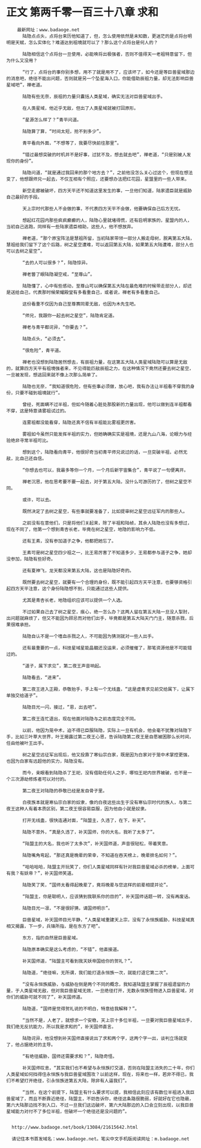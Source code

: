 # 正文 第两千零一百三十八章 求和
        最新网址：www.badaoge.net
          陆隐点点头，点将台来历他知道了，但，怎么使用依然是未知数，更迷茫的是点将台明明是天赋，怎么实体化？难道达到祖境就可以了？那么这个点将台是何人的？
      
          陆隐相信这个点将台一旦使用，必能唤将出极强者，否则不值得天一老祖特意留下，但为什么又没用？
      
          “行了，点将台的事你别多想，用不了就是用不了，应该坏了，如今还是等巨兽星域那边的消息吧，绝径不能出问题，否则就是另一个坠星海入口，你能借助辰祖力量，却无法影响巨兽星域吧”，禅老道。
      
          陆隐有些无奈，辰祖的力量只囊括人类星域，确实无法对巨兽星域出手。
      
          在人类星域，他近乎无敌，但出了人类星域就被打回原形。
      
          “星源怎么样了？”青平问道。
      
          陆隐算了算，“时间太短，抢不到多少”。
      
          青平看向外面，“不想等了，我要尽快前往那里”。
      
          “错过最想突破的时机并不是好事，过犹不及，想去就去吧”，禅老道，“只是别被人发现你的身份”。
      
          陆隐问道，“就是通过我回来的那个地方去？”，之前他没怎么关心过这个，但现在想法变了，他想跟师兄一起去，不仅互相有个照应，还要想办法把红花园，星盟里的一些人带来。
      
          新空走廊被破坏，四方天平还不知道这里发生的事，一旦他们知道，陆家遗臣就是威胁自己最好的手段。
      
          天上宗时代那些人不会做的事，不代表四方天平不会做，他要确保自己后方无忧。
      
          想起红花园内那些疯疯癫癫的人，陆隐心里就堵得慌，还有启明家族的，星盟内的人，当初自己逃跑，同样有一些陆家遗臣相助，这些人，他不想放弃。
      
          禅老道，“那个原宝阵法是慧祖所留，当初陆家带领一部分人搬走母树，脱离第五大陆，慧祖给我们留下了这个后路，树之星空遭难，可以返回第五大陆，如果第五大陆遭难，部分人也可以去树之星空”。
      
          “去的人可以很多？”，陆隐惊异。
      
          禅老瞥了眼陆隐凝空戒，“至尊山”。
      
          陆隐懂了，心中有些感动，至尊山可以确保第五大陆在最危难的时候带走部分人，却还是送给自己，代表那时候荣耀殿堂有多看重自己，或者说，禅老有多看重自己。
      
          这份看重不仅因为自己至尊赛同辈无敌，也因为木先生吧。
      
          “师兄，我跟你一起去树之星空”，陆隐肯定道。
      
          禅老与青平都诧异，“你要去？”。
      
          陆隐点头，“必须去”。
      
          “很危险”，青平道。
      
          禅老也没想到陆隐居然想去，有辰祖力量，在这第五大陆人类星域陆隐可以算是无敌的，就算四方天平有祖境强者来，不见得能匹敌辰祖之力，在这种情况下竟然还要去树之星空，一旦被发现，想逃回来就不像上次那么简单了。
      
          陆隐也无奈，“我知道很危险，但有些事必须做，放心吧，我有办法让半祖看不穿我的身份，只要不碰到祖境就行”。
      
          曾经，死面瞒不过半祖，但如今随着心脏处那股新的力量出现，他可以做到连半祖都看不穿，这是特意请雾祖试过的。
      
          连雾祖都没能看穿，陆隐还真不信有半祖能比雾祖更厉害。
      
          雾祖如今虽然只能发挥半祖的实力，但她确确实实是祖境，还是九山八海，论眼力与经验绝非寻常半祖可比。
      
          想到这个，陆隐看向青平，他很好奇当初青平师兄说过的话，一旦突破半祖，必然无敌，比自己还自信。
      
          “你想去也可以，我最多等你一个月，一个月后新宇宙集合”，青平说了一句便离开。
      
          禅老沉思，他在思考要不要一起去，对于第五大陆，没什么可游历的了，但树之星空不同。
      
          或许，可以去。
      
          既然决定了去树之星空，有些事就要准备了，比如提审树之星空远征军内的那些人。
      
          之前没有在意他们，只是将他们关起来，除了半祖和陆帧，其余人陆隐也没有多想过，现在不同了，他第一个想到青杏长老，毕竟在树之星空，地隐的影响力不低。
      
          还有王素，没有参加道子之争，他都把她忘了。
      
          王素可是树之星空四少祖之一，比王易厉害了不知道多少，王易都参与道子之争，她却没参加，陆隐有些好奇。
      
          还有夏神飞，龙天都没来第五大陆，这也是陆隐好奇的。
      
          既然要去树之星空，就要有一个合理的身份，既不能引起四方天平注意，也要够资格引起四方天平注意，这个身份陆隐想不到，只能通过这些人提供。
      
          尤其是青杏长老，地隐组织应该可以提供一个人选。
      
          不过如果自己去了树之星空，痕心，绝一怎么办？这两人留在第五大陆一旦没人掣肘，出问题就麻烦了，但又不能因为顾忌而对他们出手，毕竟都是第五大陆天门门主，随意杀戮，后果很难承担。
      
          陆隐自认不是一个嗜血杀戮之人，不可能因为猜测就对一些人出手。
      
          还有最重要的一点，科技星域星能晶髓还没运来，必须催催了，那笔资源他是不可能错过的。
      
          “道子，属下求见”，第二夜王声音响起。
      
          陆隐看去，“进来”。
      
          第二夜王进入正殿，恭敬抬手，手上有一个无线蛊，“这是虚青求见前交给属下，让属下单独交给道子”。
      
          陆隐目光一闪，接过，“恩，出去吧”。
      
          第二夜王连忙退出，现在他面对陆隐与之前态度完全不同。
      
          以前，他因为笼中术，迫不得已臣服陆隐，实际上一旦有机会，他会毫不犹豫对陆隐下手，比如三叶草大世界，叶王揭露过第二夜王心思，告诉陆隐第二夜王是自愿被困那么长时间，任由他被叶王出手。
      
          树之星空远征军出现后，他又投靠了寒仙宗白家，既是因为白家对于笼中术掌控更强，也因为白家有远超他的实力，陆隐没有。
      
          而今，亲眼看到陆隐杀了王祀，没有借助任何人之手，哪怕王祀内世界被破，也不是一个三次源劫修炼者可以对付的。
      
          第二夜王对陆隐的恭敬已经是发自骨子里。
      
          白夜族本就是寒仙宗白家的奴隶，像灼白夜这些出生于没有寒仙宗时代的族人，与第二夜王这种人有着本质区别，第二夜王很容易臣服，因为他自小就是奴隶。
      
          打开无线蛊，很快连通对面，“陆盟主，久违了，在下，补天”。
      
          陆隐不意外，“真是久违了，补天国师，你的大名，我听了太多了”。
      
          “陆盟主的大名，我也听了太多次”，补天国师道，声音很轻松，带着笑意。
      
          陆隐嘴角弯起，“那还真是晚辈的荣幸，不知道在吞天榜上，晚辈排名如何？”。
      
          “哈哈哈哈，陆盟主开玩笑了，你们人类星域同样有针对我巨兽星域必杀的榜单，上面可有我？有妖帝？”，补天国师笑道。
      
          陆隐笑了笑，“国师太看得起晚辈了，竟将晚辈与您这样的前辈相提并论”。
      
          “陆盟主，你是聪明人，应该猜到我联系你的目的”，补天国师话题一转，没有再废话。
      
          陆隐目光一凛，“不是很好猜，请国师明示”。
      
          巨兽星域，补天国师目光平静，“人类星域重建天上宗，没有了永恒族威胁，科技星域真相又揭露，下一步，兵锋所指，是在东方了吧”。
      
          东方，指的自然是巨兽星域。
      
          陆隐原本确实是这么考虑的，“不错”，他直接道。
      
          补天国师道，“陆盟主可看到我天妖帝国给你的贺礼？”。
      
          陆隐道，“绝径嘛，无所谓，我们能打退永恒族一次，就能打退它第二次”。
      
          “没有永恒族威胁，与威胁在侧是两个不同的概念，我知道陆盟主掌握了辰祖遗留的力量，于人类星域无敌，但对我巨兽星域无效，一旦绝径打开，无数永恒族怪物进入巨兽星域，对你们的威胁可就不同了”，补天国师道。
      
          陆隐道，“国师是觉得贺礼说的不明白，特意给我解释？”。
      
          “当然不是，人老了，就想求一个安稳，天上宗十多位半祖，一旦要对我巨兽星域出手，我们绝无反抗能力，所以我是求和的”，补天国师直言。
      
          陆隐诧异，他没想到补天国师直接说出了求和两个字，这两个字一出，谈判立场就变了，他占据绝对的主导。
      
          “有绝径威胁，国师还需要求和？”，陆隐奇怪。
      
          补天国师叹息，“其实我们也不希望与永恒族打交道，否则在陆盟主消失的二十年，你们人类星域如何挡得住永恒族与我巨兽星域围攻？以前这样，现在，将来也一样，若非不得已，我们不希望打开绝径，引永恒族进第五大陆，除非有人逼我们”。
      
          “当然，在这个前提下，陆盟主有什么要求可以提，我相信此刻应该有数位半祖进入我巨兽星域了，而且不断靠近绝径，陆盟主，不妨告诉你，绝径这条路很脆弱，好就好在它也隐蔽，第六大陆那边找不到入口，不过一旦我们这边破坏，第六大陆那边的入口会立刻出现，以我巨兽星域能力对付不了多位半祖，但破坏一个绝径还是没问题的”。
      
      
      http://www.badaoge.net/book/13084/21615642.html
      
      请记住本书首发域名：www.badaoge.net。笔尖中文手机版阅读网址：m.badaoge.net